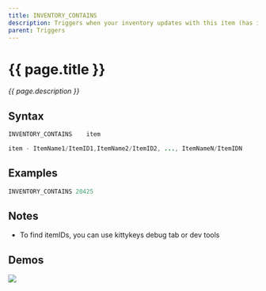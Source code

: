```yaml
---
title: INVENTORY_CONTAINS
description: Triggers when your inventory updates with this item (has item)
parent: Triggers
---
```


# {{ page.title }}

_{{ page.description }}_

## Syntax

```java
INVENTORY_CONTAINS    item 

item - ItemName1/ItemID1,ItemName2/ItemID2, ..., ItemNameN/ItemIDN

```

## Examples

```java
INVENTORY_CONTAINS 20425
```

## Notes

- To find itemIDs, you can use kittykeys debug tab or dev tools

## Demos

![](https://i.imgur.com/ZS1sqan.gif)

